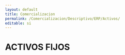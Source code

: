 ```yaml
---
layout: default
title: Comercializacion
permalink: /Comercializacion/Descriptivo/ERP/Activos/
editable: si
---
```


# ACTIVOS FIJOS
